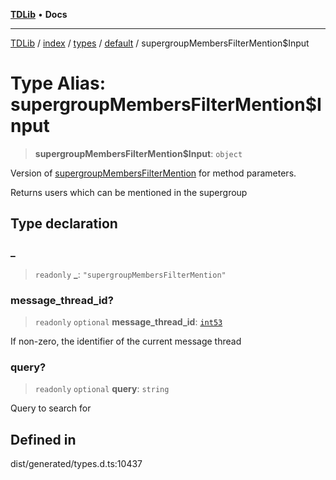 [**TDLib**](../../../../../../README.md) • **Docs**

***

[TDLib](../../../../../../modules.md) / [index](../../../../../README.md) / [types](../../../README.md) / [default](../README.md) / supergroupMembersFilterMention$Input

# Type Alias: supergroupMembersFilterMention$Input

> **supergroupMembersFilterMention$Input**: `object`

Version of [supergroupMembersFilterMention](supergroupMembersFilterMention.md) for method parameters.

Returns users which can be mentioned in the supergroup

## Type declaration

### \_

> `readonly` **\_**: `"supergroupMembersFilterMention"`

### message\_thread\_id?

> `readonly` `optional` **message\_thread\_id**: [`int53`](int53-1.md)

If non-zero, the identifier of the current message thread

### query?

> `readonly` `optional` **query**: `string`

Query to search for

## Defined in

dist/generated/types.d.ts:10437

